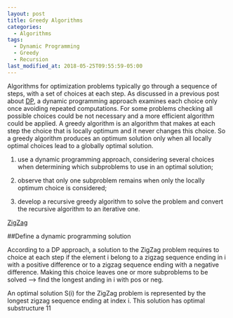 ```yaml
---
layout: post
title: Greedy Algorithms
categories:
  - Algorithms
tags:
  - Dynamic Programming
  - Greedy
  - Recursion
last_modified_at: 2018-05-25T09:55:59-05:00
---
```


Algorithms for optimization problems typically go through a sequence of steps, with a set of choices at each step. As discussed in a previous post about [DP](2018-05-20-dynamic-programming.md), a dynamic programming approach examines each choice only once avoiding repeated computations. For some problems checking all possible choices could be not necessary and a more efficient algorithm could be applied. A greedy algorithm is an algorithm that makes at each step the choice that is locally optimum and it never changes this choice.
So a greedy algorithm produces an optimum solution only when all locally optimal choices lead to a globally optimal solution. 

1. use a dynamic programming approach, considering several choices when determining which subproblems to use in an optimal solution;

2. observe that only one subproblem remains when only the locally optimum choice is considered;

3. develop a recursive greedy algorithm to solve the problem and convert the recursive algorithm to an iterative one.

[ZigZag](http://community.topcoder.com/stat?c=problem_statement&pm=1259&rd=4493)

##Define a dynamic programming solution

According to a DP approach, a solution to the ZigZag problem requires to choice at each step if the element i belong to a zigzag sequence ending in i with a positive difference or to a zigzag sequence ending with a negative difference. Making this choice leaves one or more subproblems to be solved --> find the longest anding in i with pos or neg.

An optimal solution S(i) for the ZigZag problem is represented by the longest zigzag sequence ending at index i. This solution has optimal substructure 
11
